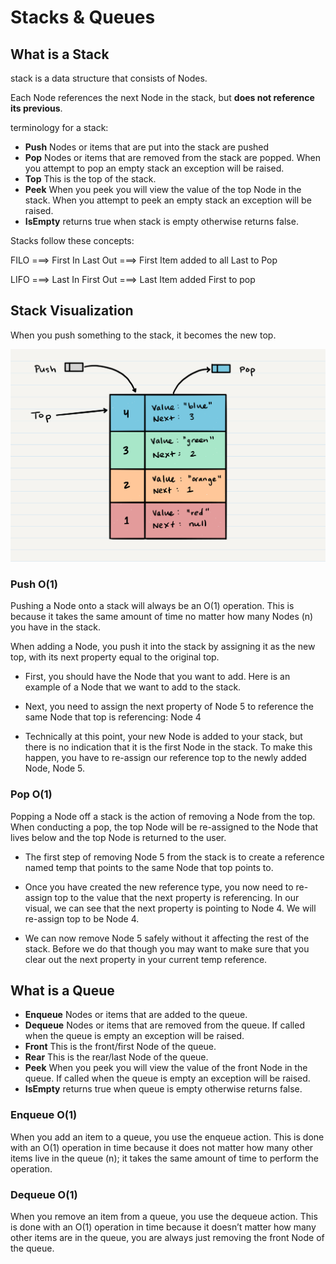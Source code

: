 # Stacks & Queues

## What is a Stack

stack is a data structure that consists of Nodes.

Each Node references the next Node in the stack, but **does not reference its previous**.

terminology for a stack:

- **Push** Nodes or items that are put into the stack are pushed
- **Pop** Nodes or items that are removed from the stack are popped. When you attempt to pop an empty stack an exception will be raised.
- **Top** This is the top of the stack.
- **Peek** When you peek you will view the value of the top Node in the stack. When you attempt to peek an empty stack an exception will be raised.
- **IsEmpty** returns true when stack is empty otherwise returns false.

Stacks follow these concepts:

FILO ===>  First In Last Out ===> First Item added to all Last to Pop

LIFO ===>  Last In First Out ===> Last Item added First to pop

## Stack Visualization

When you push something to the stack, it becomes the new top.

![image](assets/Read10.png)

### Push O(1)

Pushing a Node onto a stack will always be an O(1) operation. This is because it takes the same amount of time no matter how many Nodes (n) you have in the stack.

When adding a Node, you push it into the stack by assigning it as the new top, with its next property equal to the original top.

- First, you should have the Node that you want to add. Here is an example of a Node that we want to add to the stack.

- Next, you need to assign the next property of Node 5 to reference the same Node that top is referencing: Node 4

- Technically at this point, your new Node is added to your stack, but there is no indication that it is the first Node in the stack. To make this happen, you have to re-assign our reference top to the newly added Node, Node 5.

### Pop O(1)

Popping a Node off a stack is the action of removing a Node from the top. When conducting a pop, the top Node will be re-assigned to the Node that lives below and the top Node is returned to the user.

- The first step of removing Node 5 from the stack is to create a reference named temp that points to the same Node that top points to.

- Once you have created the new reference type, you now need to re-assign top to the value that the next property is referencing. In our visual, we can see that the next property is pointing to Node 4. We will re-assign top to be Node 4.

- We can now remove Node 5 safely without it affecting the rest of the stack. Before we do that though you may want to make sure that you clear out the next property in your current temp reference.

## What is a Queue

- **Enqueue** Nodes or items that are added to the queue.
- **Dequeue** Nodes or items that are removed from the queue. If called when the queue is empty an exception will be raised.
- **Front** This is the front/first Node of the queue.
- **Rear** This is the rear/last Node of the queue.
- **Peek** When you peek you will view the value of the front Node in the queue. If called when the queue is empty an exception will be raised.
- **IsEmpty** returns true when queue is empty otherwise returns false.

### Enqueue O(1)

When you add an item to a queue, you use the enqueue action. This is done with an O(1) operation in time because it does not matter how many other items live in the queue (n); it takes the same amount of time to perform the operation.

### Dequeue O(1)

When you remove an item from a queue, you use the dequeue action. This is done with an O(1) operation in time because it doesn’t matter how many other items are in the queue, you are always just removing the front Node of the queue.

